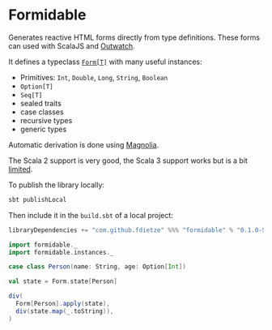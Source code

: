# Formidable

Generates reactive HTML forms directly from type definitions. These forms can used with ScalaJS and [Outwatch](github.com/outwatch/outwatch).

It defines a typeclass [`Form[T]`](formidable/src/main/scala/Form.scala) with many useful instances:
- Primitives: `Int`, `Double`, `Long`, `String`, `Boolean`
- `Option[T]`
- `Seq[T]`
- sealed traits
- case classes
- recursive types
- generic types

Automatic derivation is done using [Magnolia](https://github.com/softwaremill/magnolia).

The Scala 2 support is very good, the Scala 3 support works but is a bit [limited](https://github.com/softwaremill/magnolia/issues/296).

To publish the library locally:

```bash
sbt publishLocal
```

Then include it in the `build.sbt` of a local project:
```scala
libraryDependencies += "com.github.fdietze" %%% "formidable" % "0.1.0-SNAPSHOT"
```


```scala
import formidable._
import formidable.instances._

case class Person(name: String, age: Option[Int])

val state = Form.state[Person]

div(
  Form[Person].apply(state),
  div(state.map(_.toString)),
)
```


